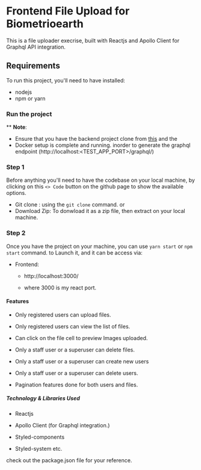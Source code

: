 # Frontend File Upload for Biometrioearth

This is a file uploader execrise,  built with Reactjs and Apollo Client for Graphql API integration. 


## Requirements

To run this project, you'll need to have installed:

 - nodejs
 - npm or yarn
    

### Run the project

** **Note**: 
   * Ensure that you have the backend project clone from [this](https://github.com/biometrioearth/file-upload-backend) and the 
   * Docker setup is complete and running. inorder to generate the graphql endpoint (http://localhost:<TEST_APP_PORT>/graphql/)
    

### Step 1

Before anything you'll need to have the codebase on your local machine, by clicking on this `<> Code` button on the github page to show the available options. 

 * Git clone : using the `git clone` command. or 
 * Download Zip: To donwload it as a zip file, then extract on your local machine.

### Step 2

Once you have the project on your machine, you can use `yarn start` or `npm start` command. to Launch it, and it can be access via:

- Frontend: 
   * http://localhost:3000/

   * where 3000 is my react port.


#### Features

 -  Only  registered  users  can  upload  files.

 <!-- -  The  users  must  be  able  to  search  for  files  by  name,  mime  type  or  fields  in  the  file_metadata. -->
 - Only registered users can view the list of files. 

 - Can click on the file cell to preview Images uploaded.

 - Only  a  staff  user  or  a  superuser  can  delete  files.
 
 - Only  a  staff  user  or  a  superuser  can  create  new  users
 
 - Only  a  staff  user  or  a  superuser  can  delete  users.

 - Pagination features done for both users and files.


 ##### Technology & Libraries Used

 - Reactjs 

 - Apollo Client (for Graphql integration.)

 - Styled-components

 - Styled-system etc. 

 check out the package.json file for your reference.
